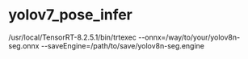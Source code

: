 # yolov7_pose_infer

/usr/local/TensorRT-8.2.5.1/bin/trtexec --onnx=/way/to/your/yolov8n-seg.onnx --saveEngine=/path/to/save/yolov8n-seg.engine    
